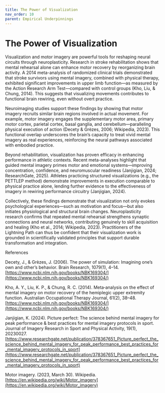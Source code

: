 ```yaml
---
title: The Power of Visualization
nav_order: 10
parent: Empirical Underpinnings
---
```


# The Power of Visualization

Visualization and motor imagery are powerful tools for reshaping neural circuits through neuroplasticity. Research in stroke rehabilitation shows that mental rehearsal alone can enhance motor recovery by reorganizing brain activity. A 2014 meta-analysis of randomized clinical trials demonstrated that stroke survivors using mental imagery, combined with physical therapy, exhibited significant improvements in upper limb function—as measured by the Action Research Arm Test—compared with control groups (Kho, Liu, & Chung, 2014). This suggests that visualizing movements contributes to functional brain rewiring, even without overt practice.

Neuroimaging studies support these findings by showing that motor imagery recruits similar brain regions involved in actual movement. For example, motor imagery engages the supplementary motor area, primary motor cortex, parietal cortex, basal ganglia, and cerebellum—paralleling physical execution of action (Decety & Grèzes, 2006; Wikipedia, 2023). This functional overlap underscores the brain’s capacity to treat vivid mental imagery as real experiences, reinforcing the neural pathways associated with embodied practice.

Beyond rehabilitation, visualization has proven efficacy in enhancing performance in athletic contexts. Recent meta-analyses highlight that guided mental imagery primes motor and emotional systems—improving concentration, confidence, and neuromuscular readiness (Janjigian, 2024; ResearchGate, 2025). Athletes practicing structured visualizations (e.g., the PETTLEP method) demonstrate improvements in execution comparable to physical practice alone, lending further evidence to the effectiveness of imagery in rewiring performance circuitry (Janjigian, 2024).

Collectively, these findings demonstrate that visualization not only evokes psychological experiences—such as motivation and focus—but also initiates physiological and structural brain changes. Neuroplasticity research confirms that repeated mental rehearsal strengthens synaptic connections and neural networks, contributing genuinely to skill acquisition and healing (Kho et al., 2014; Wikipedia, 2023). Practitioners of the Lightning Path can thus be confident that their visualization work is grounded in scientifically validated principles that support durable transformation and integration.

References

Decety, J., & Grèzes, J. (2006). The power of simulation: Imagining one’s own and other’s behavior. Brain Research, 1079(1), 4–14. [https://www.ncbi.nlm.nih.gov/books/NBK169304/](https://www.ncbi.nlm.nih.gov/books/NBK169304/)

Kho, A. Y., Liu, K. P., & Chung, R. C. (2014). Meta‑analysis on the effect of mental imagery on motor recovery of the hemiplegic upper extremity function. Australian Occupational Therapy Journal, 61(2), 38–48. [https://www.ncbi.nlm.nih.gov/books/NBK169304/](https://www.ncbi.nlm.nih.gov/books/NBK169304/)

Janjigian, K. (2024). Picture perfect: The science behind mental imagery for peak performance & best practices for mental imagery protocols in sport. Journal of Imagery Research in Sport and Physical Activity, 19(1), 20230027. [https://www.researchgate.net/publication/378367651_Picture_perfect_the_science_behind_mental_imagery_for_peak_performance_best_practices_for_mental_imagery_protocols_in_sport](https://www.researchgate.net/publication/378367651_Picture_perfect_the_science_behind_mental_imagery_for_peak_performance_best_practices_for_mental_imagery_protocols_in_sport)

Motor imagery. (2023, March 30). Wikipedia. [https://en.wikipedia.org/wiki/Motor_imagery](https://en.wikipedia.org/wiki/Motor_imagery)

